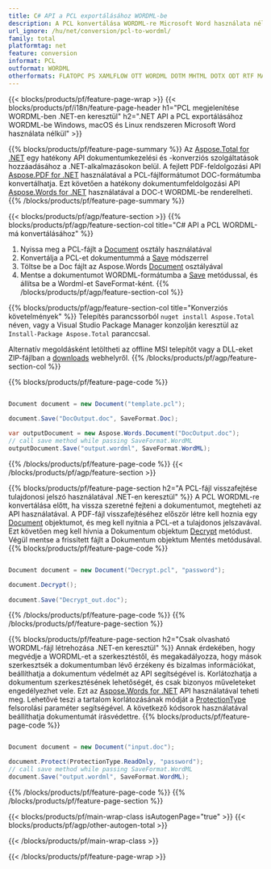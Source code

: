 ```yaml
---
title: C# API a PCL exportálásához WORDML-be
description: A PCL konvertálása WORDML-re Microsoft Word használata nélkül
url_ignore: /hu/net/conversion/pcl-to-wordml/
family: total
platformtag: net
feature: conversion
informat: PCL
outformat: WORDML
otherformats: FLATOPC PS XAMLFLOW OTT WORDML DOTM MHTML DOTX ODT RTF MARKDOWN DOT
---
```

{{< blocks/products/pf/feature-page-wrap >}}
{{< blocks/products/pf/i18n/feature-page-header h1="PCL megjelenítése WORDML-ben .NET-en keresztül" h2=".NET API a PCL exportálásához WORDML-be Windows, macOS és Linux rendszeren Microsoft Word használata nélkül" >}}

{{% blocks/products/pf/feature-page-summary %}}
Az [Aspose.Total for .NET](https://products.aspose.com/total/net/) egy hatékony API dokumentumkezelési és -konverziós szolgáltatások hozzáadásához a .NET-alkalmazásokon belül. A fejlett PDF-feldolgozási API [Aspose.PDF for .NET](https://products.aspose.com/pdf/net/) használatával a PCL-fájlformátumot DOC-formátumba konvertálhatja. Ezt követően a hatékony dokumentumfeldolgozási API [Aspose.Words for .NET](https://products.aspose.com/words/net/) használatával a DOC-t WORDML-be renderelheti.
{{% /blocks/products/pf/feature-page-summary  %}}

{{< blocks/products/pf/agp/feature-section >}}
{{% blocks/products/pf/agp/feature-section-col title="C# API a PCL WORDML-má konvertálásához" %}}
1. Nyissa meg a PCL-fájlt a [Document](https://reference.aspose.com/pdf/net/aspose.pdf/document) osztály használatával
2. Konvertálja a PCL-et dokumentummá a [Save](https://reference.aspose.com/pdf/net/aspose.pdf.document/save/methods/5) módszerrel
3. Töltse be a Doc fájlt az Aspose.Words [Document](https://reference.aspose.com/words/net/aspose.words/document) osztályával
4. Mentse a dokumentumot WORDML-formátumba a [Save](https://reference.aspose.com/words/net/aspose.words.document/save/methods/4) metódussal, és állítsa be a Wordml-et SaveFormat-ként.
{{% /blocks/products/pf/agp/feature-section-col %}}

{{% blocks/products/pf/agp/feature-section-col title="Konverziós követelmények" %}}
Telepítés parancssorból ```nuget install Aspose.Total``` néven, vagy a Visual Studio Package Manager konzolján keresztül az ```Install-Package Aspose.Total``` paranccsal.

Alternatív megoldásként letöltheti az offline MSI telepítőt vagy a DLL-eket ZIP-fájlban a [downloads](https://releases.aspose.com/total/net) webhelyről.
{{% /blocks/products/pf/agp/feature-section-col %}}

{{% blocks/products/pf/feature-page-code %}}

```cs

Document document = new Document("template.pcl");
 
document.Save("DocOutput.doc", SaveFormat.Doc); 

var outputDocument = new Aspose.Words.Document("DocOutput.doc");
// call save method while passing SaveFormat.WordML
outputDocument.Save("output.wordml", SaveFormat.WordML);   
```

{{% /blocks/products/pf/feature-page-code %}}
{{< /blocks/products/pf/agp/feature-section >}}

{{% blocks/products/pf/feature-page-section  h2="A PCL-fájl visszafejtése tulajdonosi jelszó használatával .NET-en keresztül" %}}
A PCL WORDML-re konvertálása előtt, ha vissza szeretné fejteni a dokumentumot, megteheti az API használatával. A PDF-fájl visszafejtéséhez először létre kell hoznia egy [Document](https://reference.aspose.com/pdf/net/aspose.pdf/document) objektumot, és meg kell nyitnia a PCL-et a tulajdonos jelszavával. Ezt követően meg kell hívnia a Dokumentum objektum [Decrypt](https://reference.aspose.com/pdf/net/aspose.pdf/document/methods/decrypt) metódust. Végül mentse a frissített fájlt a Dokumentum objektum Mentés metódusával.  
{{% blocks/products/pf/feature-page-code %}}

```cs

Document document = new Document("Decrypt.pcl", "password");

document.Decrypt();
 
document.Save("Decrypt_out.doc");
```

{{% /blocks/products/pf/feature-page-code  %}}
{{% /blocks/products/pf/feature-page-section %}}

{{% blocks/products/pf/feature-page-section  h2="Csak olvasható WORDML-fájl létrehozása .NET-en keresztül" %}}
Annak érdekében, hogy megvédje a WORDML-et a szerkesztéstől, és megakadályozza, hogy mások szerkesztsék a dokumentumban lévő érzékeny és bizalmas információkat, beállíthatja a dokumentum védelmét az API segítségével is. Korlátozhatja a dokumentum szerkesztésének lehetőségét, és csak bizonyos műveleteket engedélyezhet vele. Ezt az [Aspose.Words for .NET](https://products.aspose.com/words/net/) API használatával teheti meg. Lehetővé teszi a tartalom korlátozásának módját a [ProtectionType](https://reference.aspose.com/words/net/aspose.words/protectiontype) felsorolási paraméter segítségével. A következő kódsorok használatával beállíthatja dokumentumát írásvédettre. 
{{% blocks/products/pf/feature-page-code %}}

```cs

Document document = new Document("input.doc");

document.Protect(ProtectionType.ReadOnly, "password");
// call save method while passing SaveFormat.WordML
document.Save("output.wordml", SaveFormat.WordML);    
```

{{% /blocks/products/pf/feature-page-code  %}}
{{% /blocks/products/pf/feature-page-section %}}

{{< blocks/products/pf/main-wrap-class isAutogenPage="true" >}}
{{< blocks/products/pf/agp/other-autogen-total >}}


{{< /blocks/products/pf/main-wrap-class >}}

{{< /blocks/products/pf/feature-page-wrap >}}